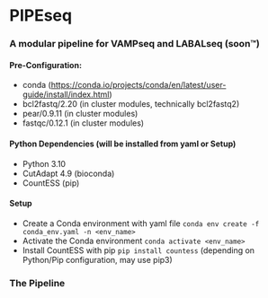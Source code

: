 # PIPEseq

### A modular pipeline for VAMPseq and LABALseq (soon&trade;)

#### Pre-Configuration:
- conda (https://conda.io/projects/conda/en/latest/user-guide/install/index.html)
- bcl2fastq/2.20 (in cluster modules, technically bcl2fastq2)
- pear/0.9.11 (in cluster modules)
- fastqc/0.12.1 (in cluster modules)

#### Python Dependencies (will be installed from yaml or Setup)
- Python 3.10
- CutAdapt 4.9 (bioconda)
- CountESS (pip)
  
#### Setup
- Create a Conda environment with yaml file `conda env create -f conda_env.yaml -n <env_name>`
- Activate the Conda environment `conda activate <env_name>`
- Install CountESS with pip `pip install countess` (depending on Python/Pip configuration, may use pip3)



### The Pipeline

